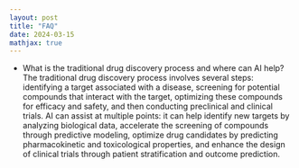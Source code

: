 ```yaml
---
layout: post
title: "FAQ"
date: 2024-03-15
mathjax: true
---
```


- What is the traditional drug discovery process and where can AI help? 
The traditional drug discovery process involves several steps: identifying a target associated with a disease, screening for potential compounds that interact with the target, optimizing these compounds for efficacy and safety, and then conducting preclinical and clinical trials. AI can assist at multiple points: it can help identify new targets by analyzing biological data, accelerate the screening of compounds through predictive modeling, optimize drug candidates by predicting pharmacokinetic and toxicological properties, and enhance the design of clinical trials through patient stratification and outcome prediction.







